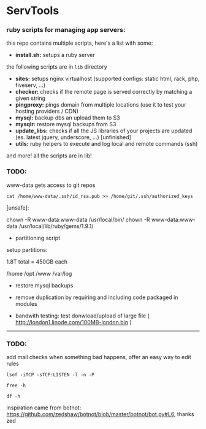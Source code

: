 # ServTools
### ruby scripts for managing app servers:

this repo contains multiple scripts, here's a list with some:

- **install.sh:** setups a ruby server

the following scripts are in `lib` directory

- **sites:** setups nginx virtualhost (supported configs: static html, rack, php, fiveserv, ...)
- **checker:** checks if the remote page is served correctly by matching a given string
- **pingproxy:** pings domain from multiple locations (use it to test your hosting providers / CDN)
- **mysql:**  backup dbs an upload them to S3
- **mysqlr:** restore mysql backups from S3
- **update_libs:** checks if all the JS libraries of your projects are updated (es. latest jquery, underscore, ...) [unfinished]
- **utils:** ruby helpers to execute and log local and remote commands (ssh)

and more!
all the scripts are in lib!

### TODO:

www-data gets access to git repos

    cat /home/www-data/.ssh/id_rsa.pub >> /home/git/.ssh/authorized_keys


[unsafe]:

  chown -R www-data:www-data /usr/local/bin/
  chown -R www-data:www-data /usr/local/lib/ruby/gems/1.9.1/

- partitioning script

setup partitions:

1.8T total = 450GB each

/home
/opt
/www
/var/log


- restore mysql backups

- remove duplication by requiring and including code packaged in modules

- bandwith testing: test donwload/upload of large file ( http://london1.linode.com/100MB-london.bin )


---

### TODO:

add mail checks when something bad happens, offer an easy way to edit rules


    lsof -iTCP -sTCP:LISTEN -l -n -P

    free -h

    df -h



inspiration came from botnot: https://github.com/zedshaw/botnot/blob/master/botnot/bot.py#L6, thanks zed